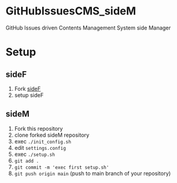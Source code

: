 # GitHubIssuesCMS_sideM
GitHub Issues driven Contents Management System side Manager



# Setup

## sideF
1. Fork [sideF](https://github.com/ShotaroKataoka/GitHubIssuesCMS_sideF)
1. setup sideF

## sideM
1. Fork this repository
1. clone forked sideM repository
1. exec `./init_config.sh`
1. edit `settings.config`
1. exec `./setup.sh`
1. `git add .`
1. `git commit -m 'exec first setup.sh'`
1. `git push origin main` (push to main branch of your repository)
